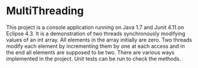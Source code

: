 MultiThreading
==============
This project is a console application running on Java 1.7 and Junit 4.11 on Eclipse 4.3. It is a demonstration of two threads synchronously modifying values of an int array. All elements in the array initially are zero. Two threads modify each element by incrementing them by one at each access and in the end all elements are supposed to be two. There are various ways implemented in the project. Unit tests can be run to check the methods.
